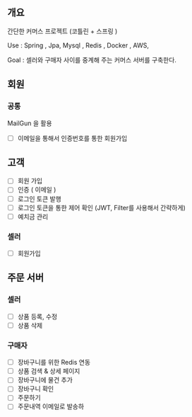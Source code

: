 ## 개요
간단한 커머스 프로젝트 (코틀린 + 스프링 )

Use : Spring , Jpa, Mysql , Redis , Docker , AWS, 

Goal : 셀러와 구매자 사이를 중계해 주는 커머스 서버를 구축한다.

## 회원
### 공통
MailGun 을 활용 
- [ ]  이메일을 통해서 인증번호를 통한 회원가입

## 고객
- [ ] 회원 가입
- [ ]  인증 ( 이메일 )
- [ ] 로그인 토큰 발행
- [ ] 로그인 토큰을 통한 제어 확인 (JWT, Filter를 사용해서 간략하게)
- [ ] 예치금 관리

### 셀러
- [ ] 회원가입

## 주문 서버


### 셀러
- [ ] 상품 등록, 수정
- [ ] 상품 삭제 

### 구매자
- [ ] 장바구니를 위한 Redis 연동
- [ ] 상품 검색 & 상세 페이지
- [ ] 장바구니에 물건 추가
- [ ] 장바구니 확인
- [ ] 주문하기
- [ ] 주문내역 이메일로 발송하
